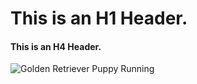 # This is an H1 Header.

#### This is an H4 Header.

![Golden Retriever Puppy Running](https://www.petplace.com/static/34b93d6fa8ec8aa3cdfd706fa8585f98/c85e8/shutterstock_1555613531.png)
